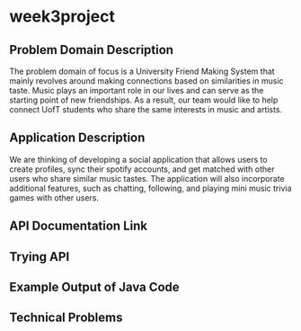 # week3project
## Problem Domain Description
The problem domain of focus is a University Friend Making System that mainly revolves around making connections based on similarities in music taste. Music plays an important role in our lives and can serve as the starting point of new friendships. As a result, our team would like to help connect UofT students who share the same interests in music and artists. 

## Application Description
We are thinking of developing a social application that allows users to create profiles, sync their spotify accounts, and get matched with other users who share similar music tastes. The application will also incorporate additional features, such as chatting, following, and playing mini music trivia games with other users.

## API Documentation Link

## Trying API 

## Example Output of Java Code

## Technical Problems



